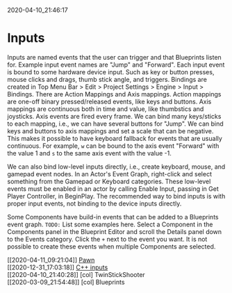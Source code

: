 2020-04-10_21:46:17

# Inputs

Inputs are named events that the user can trigger and that Blueprints listen for.
Example input event names are "Jump" and "Forward".
Each input event is bound to some hardware device input.
Such as key or button presses, mouse clicks and drags, thumb stick angle, and triggers.
Bindings are created in Top Menu Bar > Edit > Project Settings > Engine > Input > Bindings.
There are Action Mappings and Axis mappings.
Action mappings are one-off binary pressed/released events, like keys and buttons.
Axis mappings are continuous both in time and value, like thumbstics and joysticks.
Axis events are fired every frame.
We can bind many keys/sticks to each mapping, i.e., we can have several buttons for "Jump".
We can bind keys and buttons to axis mappings and set a scale that can be negative.
This makes it possible to have keyboard fallback for events that are usually continuous.
For example, `w` can be bound to the axis event "Forward" with the value 1 and `s` to the same axis event with the value -1.

We can also bind low-level inputs directly, i.e., create keyboard, mouse, and gamepad event nodes.
In an Actor's Event Graph, right-click and select something from the Gamepad or Keyboard categories.
These low-level events must be enabled in an actor by calling Enable Input, passing in Get Player Controller, in BeginPlay.
The recommended way to bind inputs is with proper input events, not binding to the device inputs directly.

Some Components have build-in events that can be added to a Blueprints event graph.
`TODO:` List some examples here. 
Select a Component in the Components panel in the Blueprint Editor and scroll the Details panel down to the Events category.
Click the `+` next to the event you want.
It is not possible to create these events when multiple Components are selected.

[[2020-04-11_09:21:04]] [Pawn](./Pawn.md)  
[[2020-12-31_17:03:18]] [C++ inputs](./C++%20inputs.md)  
[[2020-04-10_21:40:28]] [col] TwinStickShooter  
[[2020-03-09_21:54:48]] [col] Blueprints  

